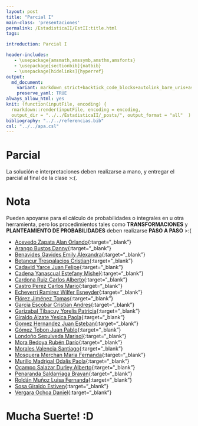 ```yaml
---
layout: post
title: "Parcial I"
main-class: 'presentaciones'
permalink: /EstadisticaII/EstII:title.html
tags:

introduction: Parcial I

header-includes:
   - \usepackage{amsmath,amssymb,amsthm,amsfonts}
   - \usepackage[sectionbib]{natbib}
   - \usepackage[hidelinks]{hyperref}
output:
  md_document:
    variant: markdown_strict+backtick_code_blocks+autolink_bare_uris+ascii_identifiers+tex_math_single_backslash
    preserve_yaml: TRUE
always_allow_html: yes   
knit: (function(inputFile, encoding) {
  rmarkdown::render(inputFile, encoding = encoding,
  output_dir = "../../EstadisticaII/_posts/", output_format = "all"  ) })
bibliography: "../../referencias.bib"
csl: "../../apa.csl"
---
```


# Parcial

La solución e interpretaciones deben realizarse a mano, y entregar el
parcial al final de la clase &gt;:(.

# Nota

Pueden apoyarse para el cálculo de probabilidades o integrales en u otra
herramienta, pero los procedimientos tales como **TRANSFORMACIONES** y
**PLANTEAMIENTO DE PROBABILIDADES** deben realizarse **PASO A PASO**
&gt;:(

-   [Acevedo Zapata Alan
    Orlando](https://github.com/jiperezga/jiperezga.github.io/raw/master/Dataset/Parcial/P1152220366.pdf){:target=“\_blank”}
-   [Arango Bustos
    Danny](https://github.com/jiperezga/jiperezga.github.io/raw/master/Dataset/Parcial/P1214748239.pdf){:target=“\_blank”}
-   [Benavides Gavides Emily
    Alexandra](https://github.com/jiperezga/jiperezga.github.io/raw/master/Dataset/Parcial/P1023623327.pdf){:target=“\_blank”}
-   [Betancur Trespalacios
    Cristian](https://github.com/jiperezga/jiperezga.github.io/raw/master/Dataset/Parcial/P1001362881.pdf){:target=“\_blank”}
-   [Cadavid Yarce Juan
    Felipe](https://github.com/jiperezga/jiperezga.github.io/raw/master/Dataset/Parcial/P1044102034.pdf){:target=“\_blank”}
-   [Cadena Yanascual Estefany
    Mishel](https://github.com/jiperezga/jiperezga.github.io/raw/master/Dataset/Parcial/P1085941354.pdf){:target=“\_blank”}
-   [Cardona Ruiz Carlos
    Alberto](https://github.com/jiperezga/jiperezga.github.io/raw/master/Dataset/Parcial/P1053767519.pdf){:target=“\_blank”}
-   [Castro Perez Carlos
    Mario](https://github.com/jiperezga/jiperezga.github.io/raw/master/Dataset/Parcial/P1002148318.pdf){:target=“\_blank”}
-   [Echeverri Ramirez Wilfer
    Esneyder](https://github.com/jiperezga/jiperezga.github.io/raw/master/Dataset/Parcial/P1000203437.pdf){:target=“\_blank”}
-   [Flórez Jiménez
    Tomas](https://github.com/jiperezga/jiperezga.github.io/raw/master/Dataset/Parcial/P1152460117.pdf){:target=“\_blank”}
-   [Garcia Escobar Cristian
    Andres](https://github.com/jiperezga/jiperezga.github.io/raw/master/Dataset/Parcial/P1038823759.pdf){:target=“\_blank”}
-   [Garizabal Tibacuy Yorelis
    Patricia](https://github.com/jiperezga/jiperezga.github.io/raw/master/Dataset/Parcial/P1035435796.pdf){:target=“\_blank”}
-   [Giraldo Alzate Yesica
    Paola](https://github.com/jiperezga/jiperezga.github.io/raw/master/Dataset/Parcial/P1007290732.pdf){:target=“\_blank”}
-   [Gomez Hernandez Juan
    Esteban](https://github.com/jiperezga/jiperezga.github.io/raw/master/Dataset/Parcial/P1152471457.pdf){:target=“\_blank”}
-   [Gómez Tobon Juan
    Pablo](https://github.com/jiperezga/jiperezga.github.io/raw/master/Dataset/Parcial/P1152710331.pdf){:target=“\_blank”}
-   [Londoño Sepulveda
    Marisol](https://github.com/jiperezga/jiperezga.github.io/raw/master/Dataset/Parcial/P1001580456.pdf){:target=“\_blank”}
-   [Mora Bedoya Rubén
    Darío](https://github.com/jiperezga/jiperezga.github.io/raw/master/Dataset/Parcial/P1039460833.pdf){:target=“\_blank”}
-   [Morales Valencia
    Santiago](https://github.com/jiperezga/jiperezga.github.io/raw/master/Dataset/Parcial/P1007346784.pdf){:target=“\_blank”}
-   [Mosquera Merchan Maria
    Fernanda](https://github.com/jiperezga/jiperezga.github.io/raw/master/Dataset/Parcial/P1000870935.pdf){:target=“\_blank”}
-   [Murillo Madrigal Odalis
    Paola](https://github.com/jiperezga/jiperezga.github.io/raw/master/Dataset/Parcial/P1017265065.pdf){:target=“\_blank”}
-   [Ocampo Salazar Durley
    Alberto](https://github.com/jiperezga/jiperezga.github.io/raw/master/Dataset/Parcial/P1047964029.pdf){:target=“\_blank”}
-   [Penaranda Saldarriaga
    Brayan](https://github.com/jiperezga/jiperezga.github.io/raw/master/Dataset/Parcial/P1001391063.pdf){:target=“\_blank”}
-   [Roldán Muñoz Luisa
    Fernanda](https://github.com/jiperezga/jiperezga.github.io/raw/master/Dataset/Parcial/P1128387647.pdf){:target=“\_blank”}
-   [Sosa Giraldo
    Estiven](https://github.com/jiperezga/jiperezga.github.io/raw/master/Dataset/Parcial/P1000764590.pdf){:target=“\_blank”}
-   [Vergara Ochoa
    Daniel](https://github.com/jiperezga/jiperezga.github.io/raw/master/Dataset/Parcial/P1037642829.pdf){:target=“\_blank”}

<h1>
Mucha Suerte! :D
</h1>
